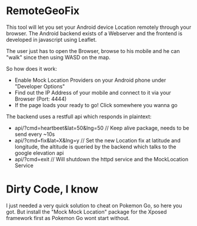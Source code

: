 # RemoteGeoFix
This tool will let you set your Android device Location remotely through your browser.
The Android backend exists of a Webserver and the frontend is developed in javascript using
Leaflet.

The user just has to open the Browser, browse to his mobile and he can "walk" since then 
using WASD on the map.

So how does it work:
* Enable Mock Location Providers on your Android phone under "Developer Options"
* Find out the IP Address of your mobile and connect to it via your Browser (Port: 4444)
* If the page loads your ready to go! Click somewhere you wanna go

The backend uses a restfull api which responds in plaintext:
* api/?cmd=heartbeet&lat=50&lng=50 // Keep alive package, needs to be send every ~10s
* api/?cmd=fix&lat=X&lng=y         // Set the new Location fix at latitude and longitude, the altitude is queried by the backend which talks to the google elevation api
* api/?cmd=exit                    // Will shutdown the httpd service and the MockLocation Service

# Dirty Code, I know
I just needed a very quick solution to cheat on Pokemon Go, so here you got. But install the
"Mock Mock Location" package for the Xposed framework first as Pokemon Go wont start without.
